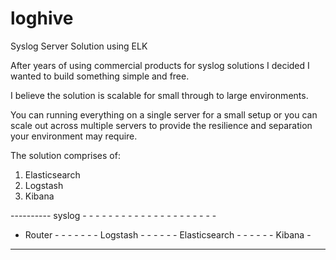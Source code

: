 # loghive
Syslog Server Solution using ELK

After years of using commercial products for syslog solutions I decided I wanted to build something simple and free.

I believe the solution is scalable for small through to large environments.

You can running everything on a single server for a small setup or you can scale out across multiple servers to
provide the resilience and separation your environment may require.

The solution comprises of:

1. Elasticsearch
2. Logstash
3. Kibana

----------   syslog    - - - - - -         - - - - - - - - -         - - - - - -
- Router -  - - - - - - Logstash - - - - - - Elasticsearch - - - - - -  Kibana -
----------             - - - - - -         - - - - - - - - -         - - - - - -


